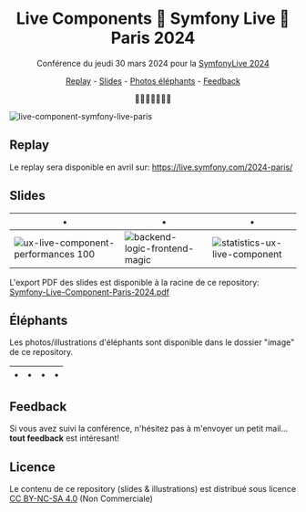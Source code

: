 <h1 align="center">Live Components  🐘   Symfony Live  🐘  Paris 2024</h1>

<p align="center">Conférence du jeudi 30 mars 2024 pour la <a href="https://live.symfony.com/2024-paris/">SymfonyLive 2024</a></p>

<p align="center"><a href="#replay">Replay</a>  - <a href="#slides">Slides</a>  - <a href="#elephants">Photos éléphants</a> - <a href="#feedback">Feedback</a></p>

<p align="center">🐘🐘🐘🐘🐘🐘🐘</p>

![live-component-symfony-live-paris](https://github.com/smnandre/symfonylive-paris-2024/assets/1359581/b6328d92-7d60-44a3-93f9-419bff5e982e)




## Replay

Le replay sera disponible en avril sur: https://live.symfony.com/2024-paris/

## Slides

| •| • | • | 
| - | - | - |
| ![ux-live-component-performances 100](https://github.com/smnandre/symfonylive-paris-2024/assets/1359581/e3f55b19-39ba-4fba-bcec-09dcafc52e07) | ![backend-logic-frontend-magic](https://github.com/smnandre/symfonylive-paris-2024/assets/1359581/42c387e8-e4a6-4269-9a3b-b5606ffde493) | ![statistics-ux-live-component](https://github.com/smnandre/symfonylive-paris-2024/assets/1359581/42d8dfd7-fe73-4fcb-b449-2e7e5494c756) |

L'export PDF des slides est disponible à la racine de ce repository: [Symfony-Live-Component-Paris-2024.pdf](https://github.com/smnandre/symfonylive-paris-2024/blob/main/Symfony-Live-Component-Paris-2024.pdf)


## Éléphants

Les photos/illustrations d'éléphants sont disponible dans le dossier "image" de ce repository.

| • | • | • | • |
| - | - | - | - |


## Feedback

Si vous avez suivi la conférence, n'hésitez pas à m'envoyer un petit mail... **tout feedback** est intéresant! 


## Licence

Le contenu de ce repository (slides & illustrations) est distribué sous licence [CC BY-NC-SA 4.0](https://creativecommons.org/licenses/by-nc-sa/4.0/legalcode.fr) (Non Commerciale)
